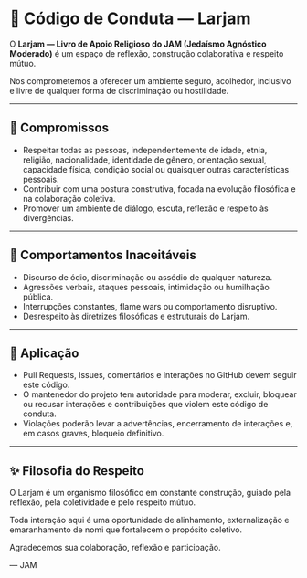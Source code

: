 # 📜 Código de Conduta — Larjam

O **Larjam — Livro de Apoio Religioso do JAM (Jedaísmo Agnóstico Moderado)** é um espaço de reflexão, construção colaborativa e respeito mútuo.

Nos comprometemos a oferecer um ambiente seguro, acolhedor, inclusivo e livre de qualquer forma de discriminação ou hostilidade.

---

## 🤝 Compromissos

- Respeitar todas as pessoas, independentemente de idade, etnia, religião, nacionalidade, identidade de gênero, orientação sexual, capacidade física, condição social ou quaisquer outras características pessoais.
- Contribuir com uma postura construtiva, focada na evolução filosófica e na colaboração coletiva.
- Promover um ambiente de diálogo, escuta, reflexão e respeito às divergências.

---

## 🚫 Comportamentos Inaceitáveis

- Discurso de ódio, discriminação ou assédio de qualquer natureza.
- Agressões verbais, ataques pessoais, intimidação ou humilhação pública.
- Interrupções constantes, flame wars ou comportamento disruptivo.
- Desrespeito às diretrizes filosóficas e estruturais do Larjam.

---

## 🔧 Aplicação

- Pull Requests, Issues, comentários e interações no GitHub devem seguir este código.
- O mantenedor do projeto tem autoridade para moderar, excluir, bloquear ou recusar interações e contribuições que violem este código de conduta.
- Violações poderão levar a advertências, encerramento de interações e, em casos graves, bloqueio definitivo.

---

## ✨ Filosofia do Respeito

O Larjam é um organismo filosófico em constante construção, guiado pela reflexão, pela coletividade e pelo respeito mútuo.

Toda interação aqui é uma oportunidade de alinhamento, externalização e emaranhamento de nomi que fortalecem o propósito coletivo.

Agradecemos sua colaboração, reflexão e participação.

— JAM